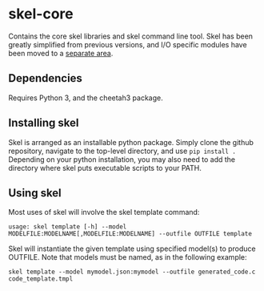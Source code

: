 # skel-core
Contains the core skel libraries and skel command line tool. Skel has been greatly simplified from previous versions, and I/O specific modules have been moved to a [separate area](https://github.com/isosc/skel-io). 

## Dependencies

Requires Python 3, and the cheetah3 package.

## Installing skel
Skel is arranged as an installable python package. Simply clone the github repository, navigate to the top-level directory, and use ```pip install .``` Depending on your python installation, you may also need to add the directory where skel puts executable scripts to your PATH.

## Using skel
Most uses of skel will involve the skel template command:

```usage: skel template [-h] --model MODELFILE:MODELNAME[,MODELFILE:MODELNAME] --outfile OUTFILE template```

Skel will instantiate the given template using specified model(s) to produce OUTFILE. Note that models must be named, as in the following example:
  
```skel template --model mymodel.json:mymodel --outfile generated_code.c code_template.tmpl```
  
